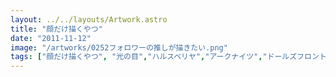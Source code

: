 ```yaml
---
layout: ../../layouts/Artwork.astro
title: "顔だけ描くやつ"
date: "2011-11-12"
image: "/artworks/0252フォロワーの推しが描きたい.png"
tags: ["顔だけ描くやつ", "光の目","ハルスベリヤ","アークナイツ","ドールズフロントライン", "セディエルク","ヌイー・ド・サンシール" ]
---
```


